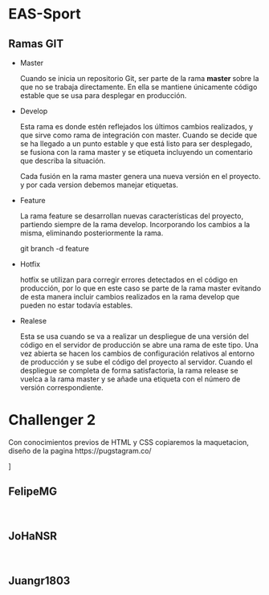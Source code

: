 # EAS-Sport

## Ramas GIT

<ul>
<li>Master</li>
  <p>Cuando se inicia un repositorio Git, ser parte de la rama  <strong> master </strong> sobre la que no se trabaja directamente. En ella se mantiene únicamente código estable que se usa para desplegar en producción.</p>
  <li>Develop</li>
  <p>Esta rama es donde estén reflejados los últimos cambios realizados, y que sirve como rama de integración con master. Cuando se decide que se ha llegado a un punto estable y que está listo para ser desplegado, se fusiona con la rama master y se etiqueta incluyendo un comentario que describa la situación. </p>
  <p>Cada fusión en la rama master genera una nueva versión en el proyecto. y por cada version debemos manejar etiquetas.</p>
    <li>Feature</li>
  <p>La rama feature se desarrollan nuevas características del proyecto, partiendo siempre de la rama develop. Incorporando los cambios a la misma, eliminando posteriormente la rama.</p>
  <p>git branch -d feature</p>
      <li>Hotfix</li>
  <p>hotfix se utilizan para corregir errores detectados en el código en producción, por lo que en este caso se parte de la rama master evitando de esta manera incluir cambios realizados en la rama develop que pueden no estar todavía estables.</p>
<li>Realese</li>
  <p>Esta se usa cuando se va a realizar un despliegue de una versión del código en el servidor de producción se abre una rama de este tipo. Una vez abierta se hacen los cambios de configuración relativos al entorno de producción y se sube el código del proyecto al servidor. Cuando el despliegue se completa de forma satisfactoria, la rama release se vuelca a la rama master y se añade una etiqueta con el número de versión correspondiente.</p>
</ul>

<h1>Challenger 2</h1>
<p>Con conocimientos previos de HTML y CSS copiaremos la maquetacion, diseño de la pagina https://pugstagram.co/ </p>]

<h2>FelipeMG</h2>
<br/>
<h2>JoHaNSR</h2>
<br/>
<h2>Juangr1803</h2>
